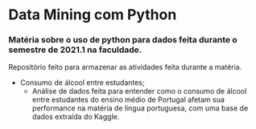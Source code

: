 # Data Mining com Python
### Matéria sobre o uso de python para dados feita durante o semestre de 2021.1 na faculdade.

Repositório feito para armazenar as atividades feita durante a matéria.



* Consumo de álcool entre estudantes;
   * Análise de dados feita para entender como o consumo de álcool entre estudantes do ensino médio de Portugal afetam sua performance na matéria de lingua portuguesa, com uma base de dados extraída do Kaggle.
